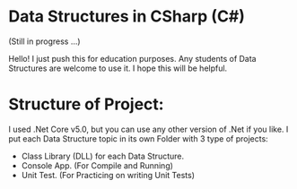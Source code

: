 # Data Structures in CSharp (C#)
(Still in progress ...)

Hello! I just push this for education purposes. Any students of Data Structures are welcome to use it. I hope this will be helpful.

# Structure of Project:
I used .Net Core v5.0, but you can use any other version of .Net if you like. I put each Data Structure topic in its own Folder with 3 type of projects:
* Class Library (DLL) for each Data Structure.
* Console App. (For Compile and Running)
* Unit Test. (For Practicing on writing Unit Tests)
